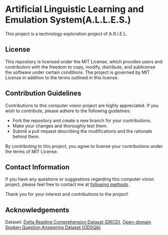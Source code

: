# Artificial Linguistic Learning and Emulation System(A.L.L.E.S.)

This project is a technology exploration project of A.R.I.E.L.

## License

This repository is licensed under the MIT License, which provides users and contributors with the freedom to copy, modify, distribute, and sublicense the software under certain conditions. The project is governed by MIT License in addition to the terms outlined in this license.

## Contribution Guidelines

Contributions to this computer vision project are highly appreciated. If you wish to contribute, please adhere to the following guidelines:

- Fork the repository and create a new branch for your contributions.
- Make your changes and thoroughly test them.
- Submit a pull request describing the modifications and the rationale behind them.

By contributing to this project, you agree to license your contributions under the terms of MIT License.

## Contact Information

If you have any questions or suggestions regarding this computer vision project, please feel free to contact me at [following methods](https://carson-we.github.io/Carson-We.github.io/contact.html).

Thank you for your interest and contributions to the project!

## Acknowledgements

Dataset: [Delta Reading Comprehension Dataset (DRCD)](https://github.com/DRCKnowledgeTeam/DRCD), [Open-domain Spoken Question Answering Dataset (ODSQA)](https://github.com/Chia-Hsuan-Lee/ODSQA)
